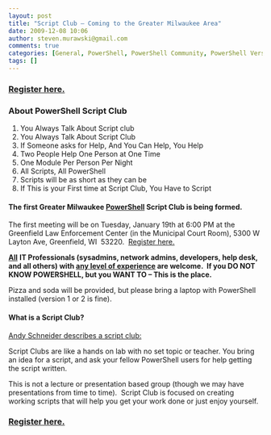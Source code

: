```yaml
---
layout: post
title: "Script Club – Coming to the Greater Milwaukee Area"
date: 2009-12-08 10:06
author: steven.murawski@gmail.com
comments: true
categories: [General, PowerShell, PowerShell Community, PowerShell Version 1, PowerShell Version 2]
tags: []
---
```



### **<a href="http://mkescriptclub.eventbrite.com " target="_blank">Register here.</a>**




### About PowerShell Script Club




1. You Always Talk About Script club      
2. You Always Talk About Script Club       
3. If Someone asks for Help, And You Can Help, You Help       
4. Two People Help One Person at One Time       
5. One Module Per Person Per Night       
6. All Scripts, All PowerShell       
7. Scripts will be as short as they can be       
8. If This is your First time at Script Club, You Have to Script



#### The first Greater Milwaukee <a href="http://msdn.microsoft.com/en-us/library/ms714418(VS.85).aspx" target="_blank">PowerShell</a> Script Club is being formed.




The first meeting will be on Tuesday, January 19th at 6:00 PM at the Greenfield Law Enforcement Center (in the Municipal Court Room), 5300 W Layton Ave, Greenfield, WI&#160; 53220.&#160; <a href="http://mkescriptclub.eventbrite.com " target="_blank">Register here.</a>



**<u>All</u>** **IT Professionals (sysadmins, network admins, developers, help desk, and all others) with <u>any level of experience</u> are welcome.&#160; If you DO NOT KNOW POWERSHELL, but you WANT TO – This is the place.**



Pizza and soda will be provided, but please bring a laptop with PowerShell installed (version 1 or 2 is fine).



#### What is a Script Club?




<a href="http://get-powershell.com/2009/04/04/powershell-script-club-in-seattle/" target="_blank">Andy Schneider describes a script club:</a>



>

Script Clubs are like a hands on lab with no set topic or teacher. You bring an idea for a script, and ask your fellow PowerShell users for help getting the script written.






This is not a lecture or presentation based group (though we may have presentations from time to time).&#160; Script Club is focused on creating working scripts that will help you get your work done or just enjoy yourself.



### <a href="http://mkescriptclub.eventbrite.com/" target="_blank">Register here.</a>


